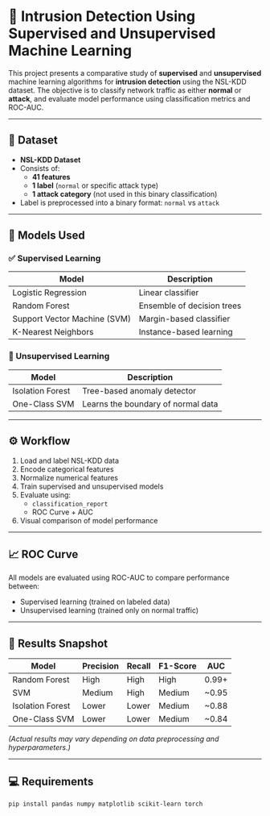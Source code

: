 # 🚨 Intrusion Detection Using Supervised and Unsupervised Machine Learning

This project presents a comparative study of **supervised** and **unsupervised** machine learning algorithms for **intrusion detection** using the NSL-KDD dataset. The objective is to classify network traffic as either **normal** or **attack**, and evaluate model performance using classification metrics and ROC-AUC.

---

## 📂 Dataset

- **NSL-KDD Dataset**  
- Consists of:
  - **41 features**
  - **1 label** (`normal` or specific attack type)
  - **1 attack category** (not used in this binary classification)
- Label is preprocessed into a binary format: `normal` vs `attack`

---

## 🧠 Models Used

### ✅ Supervised Learning
| Model                 | Description                     |
|----------------------|---------------------------------|
| Logistic Regression   | Linear classifier               |
| Random Forest         | Ensemble of decision trees      |
| Support Vector Machine (SVM) | Margin-based classifier     |
| K-Nearest Neighbors   | Instance-based learning         |

### 🚫 Unsupervised Learning
| Model                | Description                      |
|---------------------|----------------------------------|
| Isolation Forest     | Tree-based anomaly detector      |
| One-Class SVM        | Learns the boundary of normal data |

---

## ⚙️ Workflow

1. Load and label NSL-KDD data
2. Encode categorical features
3. Normalize numerical features
4. Train supervised and unsupervised models
5. Evaluate using:
   - `classification_report`
   - ROC Curve + AUC
6. Visual comparison of model performance

---

## 📈 ROC Curve

All models are evaluated using ROC-AUC to compare performance between:
- Supervised learning (trained on labeled data)
- Unsupervised learning (trained only on normal traffic)


---

## 🧪 Results Snapshot

| Model              | Precision | Recall | F1-Score | AUC     |
|-------------------|-----------|--------|----------|---------|
| Random Forest      | High      | High   | High     | 0.99+   |
| SVM                | Medium    | High   | Medium   | ~0.95   |
| Isolation Forest   | Lower     | Lower  | Medium   | ~0.88   |
| One-Class SVM      | Lower     | Lower  | Medium   | ~0.84   |

*(Actual results may vary depending on data preprocessing and hyperparameters.)*

---

## 💻 Requirements

```bash
pip install pandas numpy matplotlib scikit-learn torch
